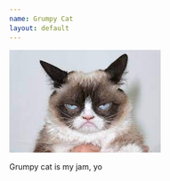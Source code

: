 ```yaml
---
name: Grumpy Cat
layout: default
---
```


![Picture of Grumpy Cat](assets/grumpy_cat.jpg)

Grumpy cat is my jam, yo
